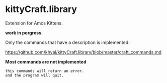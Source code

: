 # kittyCraft.library
Extension for Amos Kittens.

**work in porgress.**

Only the commands that have a description is implemented.

https://github.com/khval/kittyCraft.library/blob/master/craft_commands.md

**Most commands are not implemented**

	this commands will return an error.
	and the program will quit.
